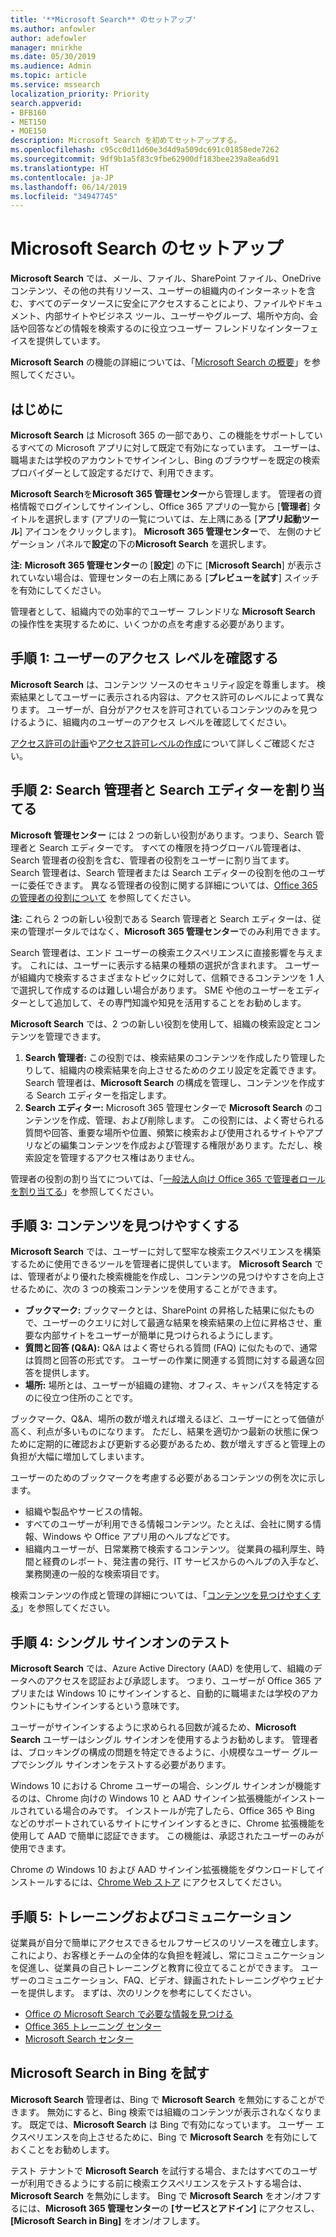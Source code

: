 ```yaml
---
title: '**Microsoft Search** のセットアップ'
ms.author: anfowler
author: adefowler
manager: mnirkhe
ms.date: 05/30/2019
ms.audience: Admin
ms.topic: article
ms.service: mssearch
localization_priority: Priority
search.appverid:
- BFB160
- MET150
- MOE150
description: Microsoft Search を初めてセットアップする。
ms.openlocfilehash: c95cc0d11d60e3d4d9a509dc691c01858ede7262
ms.sourcegitcommit: 9df9b1a5f83c9fbe62900df183bee239a8ea6d91
ms.translationtype: HT
ms.contentlocale: ja-JP
ms.lasthandoff: 06/14/2019
ms.locfileid: "34947745"
---
```

# <a name="set-up-microsoft-search"></a>Microsoft Search のセットアップ

**Microsoft Search** では、メール、ファイル、SharePoint ファイル、OneDrive コンテンツ、その他の共有リソース、ユーザーの組織内のインターネットを含む、すべてのデータソースに安全にアクセスすることにより、ファイルやドキュメント、内部サイトやビジネス ツール、ユーザーやグループ、場所や方向、会話や回答などの情報を検索するのに役立つユーザー フレンドリなインターフェイスを提供しています。

**Microsoft Search** の機能の詳細については、「[Microsoft Search の概要](overview-microsoft-search.md)」を参照してください。

## <a name="get-started"></a>はじめに

**Microsoft Search** は Microsoft 365 の一部であり、この機能をサポートしているすべての Microsoft アプリに対して既定で有効になっています。 ユーザーは、職場または学校のアカウントでサインインし、Bing のブラウザーを既定の検索プロバイダーとして設定するだけで、利用できます。

**Microsoft Search**を**Microsoft 365 管理センター**から管理します。 管理者の資格情報でログインしてサインインし、Office 365 アプリの一覧から [**管理者**] タイトルを選択します (アプリの一覧については、左上隅にある [**アプリ起動ツール**] アイコンをクリックします)。 **Microsoft 365 管理センター**で、 左側のナビゲーション パネルで**設定**の下の**Microsoft Search** を選択します。 

**注:** **Microsoft 365 管理センター**の [**設定**] の下に [**Microsoft Search**] が表示されていない場合は、管理センターの右上隅にある [**プレビューを試す**] スイッチを有効にしてください。 

管理者として、組織内での効率的でユーザー フレンドリな **Microsoft Search** の操作性を実現するために、いくつかの点を考慮する必要があります。

## <a name="step-1-check-access-level-of-your-users"></a>手順 1: ユーザーのアクセス レベルを確認する

**Microsoft Search** は、コンテンツ ソースのセキュリティ設定を尊重します。 検索結果としてユーザーに表示される内容は、アクセス許可のレベルによって異なります。 ユーザーが、自分がアクセスを許可されているコンテンツのみを見つけるように、組織内のユーザーのアクセス レベルを確認してください。


  [アクセス許可の計画](https://docs.microsoft.com/ja-JP/sharepoint/plan-your-permissions-strategy)や[アクセス許可レベルの作成](https://docs.microsoft.com/ja-JP/sharepoint/how-to-create-and-edit-permission-levels)について詳しくご確認ください。

## <a name="step-2-assign-search-admin-and-search-editor"></a>手順 2: Search 管理者と Search エディターを割り当てる

**Microsoft 管理センター** には 2 つの新しい役割があります。つまり、Search 管理者と Search エディターです。  すべての権限を持つグローバル管理者は、Search 管理者の役割を含む、管理者の役割をユーザーに割り当てます。 Search 管理者は、Search 管理者または Search エディターの役割を他のユーザーに委任できます。 異なる管理者の役割に関する詳細については、[Office 365 の管理者の役割について](https://docs.microsoft.com/office365/admin/add-users/about-admin-roles?view=o365-worldwide) を参照してください。

**注:** これら 2 つの新しい役割である Search 管理者と Search エディターは、従来の管理ポータルではなく、**Microsoft 365 管理センター**でのみ利用できます。 

Search 管理者は、エンド ユーザーの検索エクスペリエンスに直接影響を与えます。 これには、ユーザーに表示する結果の種類の選択が含まれます。 ユーザーが組織内で検索するさまざまなトピックに対して、信頼できるコンテンツを 1 人で選択して作成するのは難しい場合があります。 SME や他のユーザーをエディターとして追加して、その専門知識や知見を活用することをお勧めします。 

**Microsoft Search** では、2 つの新しい役割を使用して、組織の検索設定とコンテンツを管理できます。
1. **Search 管理者:** この役割では、検索結果のコンテンツを作成したり管理したりして、組織内の検索結果を向上させるためのクエリ設定を定義できます。 Search 管理者は、**Microsoft Search** の構成を管理し、コンテンツを作成する Search エディターを指定します。
2. **Search エディター:** Microsoft 365 管理センターで **Microsoft Search** のコンテンツを作成、管理、および削除します。 この役割には、よく寄せられる質問や回答、重要な場所や位置、頻繁に検索および使用されるサイトやアプリなどの編集コンテンツを作成および管理する権限があります。ただし、検索設定を管理するアクセス権はありません。

管理者の役割の割り当てについては、「[一般法人向け Office 365 で管理者ロールを割り当てる](https://docs.microsoft.com/ja-JP/office365/admin/add-users/assign-admin-roles?view=o365-worldwide)」を参照してください。

## <a name="step-3-make-content-easy-to-find"></a>手順 3: コンテンツを見つけやすくする 

**Microsoft Search** では、ユーザーに対して堅牢な検索エクスペリエンスを構築するために使用できるツールを管理者に提供しています。 **Microsoft Search** では、管理者がより優れた検索機能を作成し、コンテンツの見つけやすさを向上させるために、次の 3 つの検索コンテンツを使用することができます。
- **ブックマーク:** ブックマークとは、SharePoint の昇格した結果に似たもので、ユーザーのクエリに対して最適な結果を検索結果の上位に昇格させ、重要な内部サイトをユーザーが簡単に見つけられるようにします。 
- **質問と回答 (Q&A):** Q&A はよく寄せられる質問 (FAQ) に似たもので、通常は質問と回答の形式です。 ユーザーの作業に関連する質問に対する最適な回答を提供します。
- **場所:** 場所とは、ユーザーが組織の建物、オフィス、キャンパスを特定するのに役立つ住所のことです。 

ブックマーク、Q&A、場所の数が増えれば増えるほど、ユーザーにとって価値が高く、利点が多いものになります。 ただし、結果を適切かつ最新の状態に保つために定期的に確認および更新する必要があるため、数が増えすぎると管理上の負担が大幅に増加してしまいます。

ユーザーのためのブックマークを考慮する必要があるコンテンツの例を次に示します。
- 組織や製品やサービスの情報。
- すべてのユーザーが利用できる情報コンテンツ。たとえば、会社に関する情報、Windows や Office アプリ用のヘルプなどです。 
- 組織内ユーザーが、日常業務で検索するコンテンツ。 従業員の福利厚生、時間と経費のレポート、発注書の発行、IT サービスからのヘルプの入手など、業務関連の一般的な検索項目です。 

検索コンテンツの作成と管理の詳細については、「[コンテンツを見つけやすくする](make-content-easy-to-find.md)」を参照してください。

## <a name="step-4-test-single-sign-on"></a>手順 4: シングル サインオンのテスト
**Microsoft Search** では、Azure Active Directory (AAD) を使用して、組織のデータへのアクセスを認証および承認します。  つまり、ユーザーが Office 365 アプリまたは Windows 10 にサインインすると、自動的に職場または学校のアカウントにもサインインするという意味です。

ユーザーがサインインするように求められる回数が減るため、**Microsoft Search** ユーザーはシングル サインオンを使用するようお勧めします。 管理者は、ブロッキングの構成の問題を特定できるように、小規模なユーザー グループでシングル サインオンをテストする必要があります。 

Windows 10 における Chrome ユーザーの場合、シングル サインオンが機能するのは、Chrome 向けの Windows 10 と AAD サインイン拡張機能がインストールされている場合のみです。 インストールが完了したら、Office 365 や Bing などのサポートされているサイトにサインインするときに、Chrome 拡張機能を使用して AAD で簡単に認証できます。 この機能は、承認されたユーザーのみが使用できます。 

Chrome の Windows 10 および AAD サインイン拡張機能をダウンロードしてインストールするには、[Chrome Web ストア](https://go.microsoft.com/fwlink/?linkid=2090961) にアクセスしてください。

## <a name="step-5-training-and-communication"></a>手順 5: トレーニングおよびコミュニケーション
従業員が自分で簡単にアクセスできるセルフサービスのリソースを確立します。 これにより、お客様とチームの全体的な負担を軽減し、常にコミュニケーションを促進し、従業員の自己トレーニングと教育に役立てることができます。 ユーザーのコミュニケーション、FAQ、ビデオ、録画されたトレーニングやウェビナーを提供します。 まずは、次のリンクを参考にしてください。
- [Office の Microsoft Search で必要な情報を見つける](https://support.office.com/article/find-what-you-need-with-microsoft-search-in-office-2457d4d8-48a8-4ad4-ab89-5a0657aa8446?ui=en-US&rs=en-US&ad=US)
- [Office 365 トレーニング センター](https://support.office.com/office-training-center)
- 
  [Microsoft Search センター](https://support.office.com/ja-JP/article/-working-title-microsoft-search-center-b8bf5a2c-7515-40a9-9a6a-b8ed382c86bc?ui=en-US&rs=en-US&ad=US)

## <a name="trying-out-microsoft-search-in-bing"></a>**Microsoft Search** in Bing を試す 
**Microsoft Search** 管理者は、Bing で **Microsoft Search** を無効にすることができます。 無効にすると、Bing 検索では組織のコンテンツが表示されなくなります。 既定では、**Microsoft Search** は Bing で有効になっています。 ユーザー エクスペリエンスを向上させるために、Bing で **Microsoft Search** を有効にしておくことをお勧めします。 

テスト テナントで **Microsoft Search** を試行する場合、またはすべてのユーザーが利用できるようにする前に検索エクスペリエンスをテストする場合は、**Microsoft Search** を無効にします。
Bing で **Microsoft Search** をオン/オフするには、**Microsoft 365 管理センター**の **[サービスとアドイン]** にアクセスし、**[Microsoft Search in Bing]** をオン/オフします。
